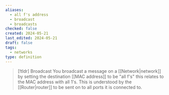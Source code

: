 ```yaml
---
aliases:
  - all f's address
  - broadcast
  - broadcasts
checked: false
created: 2024-05-21
last_edited: 2024-05-21
draft: false
tags:
  - networks
type: definition
---
```

>[!tldr] Broadcast
> You broadcast a message on a [[Network|network]] by setting the destination [[MAC address]] to be "all f's" this relates to the MAC address with all 1's. This is understood by the [[Router|router]] to be sent on to all ports it is connected to.

